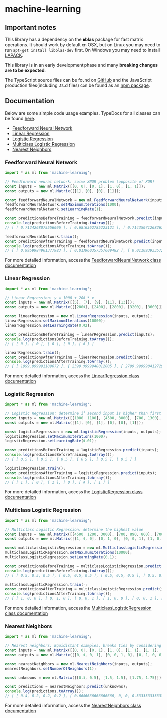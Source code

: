 # machine-learning

## Important notes
This library has a dependency on the **nblas** package for fast matrix operations.
It should work by default on OSX, but on Linux you may need to run ``apt-get install libblas-dev`` first.
On Windows you may need to install [LAPACK](http://www.netlib.org/lapack/#_lapack_version_3_7_0_2).

This library is in an early development phase and many **breaking changes are to be expected**.

The TypeScript source files can be found on [GitHub](https://github.com/erikgerrits/machine-learning) and the JavaScript production files(including .ts.d files) can be found as an [npm package](https://www.npmjs.com/package/machine-learning).

## Documentation

Below are some simple code usage examples. TypeDocs for all classes can be found [here](http://platformj.com).

* [Feedforward Neural Network](#feedforward-neural-network)
* [Linear Regression](#linear-regression)
* [Logistic Regression](#logistic-regression)
* [Multiclass Logistic Regression](#multiclass-logistic-regression)
* [Nearest Neighbors](#nearest-neighbors)

### Feedforward Neural Network
```TypeScript
import * as ml from 'machine-learning';

// Feedforward neural network: solve XNOR problem (opposite of XOR)
const inputs = new ml.Matrix([[0, 0], [0, 1], [1, 0], [1, 1]]);
const outputs = new ml.Matrix([[1], [0], [0], [1]]);

const feedforwardNeuralNetwork = new ml.FeedforwardNeuralNetwork(inputs, outputs, [5]);
feedforwardNeuralNetwork.setMaximumIterations(1000);
feedforwardNeuralNetwork.setLearningRate(1);

const predictionsBeforeTraining = feedforwardNeuralNetwork.predict(inputs);
console.log(predictionsBeforeTraining.toArray());
// [ [ 0.7124268075556096 ], [ 0.6816362785223121 ], [ 0.7143507126826376 ], [ 0.68576576898992 ] ]

feedforwardNeuralNetwork.train();
const predictionsAfterTraining = feedforwardNeuralNetwork.predict(inputs);
console.log(predictionsAfterTraining.toArray());
// [ [ 0.9959984961377983 ], [ 0.013960357357609482 ], [ 0.011093933572618063 ], [ 0.9798749896755027 ] ]

```

For more detailed information, access the [FeedforwardNeuralNetwork class documentation](http://platformj.com/classes/_machine_learning_supervised_feedforwardneuralnetwork_.feedforwardneuralnetwork.html)

### Linear Regression

```TypeScript
import * as ml from 'machine-learning';

// Linear Regression: y = 1000 + 200 * x
const inputs = new ml.Matrix([[5], [7], [9], [11], [13]]);
const outputs = new ml.Matrix([[2000], [2400], [2800], [3200], [3600]]);

const linearRegression = new ml.LinearRegression(inputs, outputs);
linearRegression.setMaximumIterations(10000);
linearRegression.setLearningRate(0.02);

const predictionsBeforeTraining = linearRegression.predict(inputs);
console.log(predictionsBeforeTraining.toArray());
// [ [ 0 ], [ 0 ], [ 0 ], [ 0 ], [ 0 ] ]

linearRegression.train();
const predictionsAfterTraining = linearRegression.predict(inputs);
console.log(predictionsAfterTraining.toArray());
// [ [ 1999.999991189672 ], [ 2399.9999948012005 ], [ 2799.999998412729 ], [ 3200.0000020242574 ], [ 3600.000005635786 ] ]

```

For more detailed information, access the [LinearRegression class documentation](http://platformj.com/classes/_machine_learning_supervised_linearregression_.linearregression.html)

### Logistic Regression
```TypeScript
import * as ml from 'machine-learning';

// Logistic Regression: determine if second input is higher than first input
const inputs = new ml.Matrix([[1000, 1100], [4500, 3000], [700, 1300], [1150, 700], [1300, 1200], [600, 650]]);
const outputs = new ml.Matrix([[1], [0], [1], [0], [0], [1]]);

const logisticRegression = new ml.LogisticRegression(inputs, outputs);
logisticRegression.setMaximumIterations(1000);
logisticRegression.setLearningRate(0.01);

const predictionsBeforeTraining = logisticRegression.predict(inputs);
console.log(predictionsBeforeTraining.toArray());
// [ [ 0.5 ], [ 0.5 ], [ 0.5 ], [ 0.5 ], [ 0.5 ], [ 0.5 ] ]

logisticRegression.train();
const predictionsAfterTraining = logisticRegression.predict(inputs);
console.log(predictionsAfterTraining.toArray());
// [ [ 1 ], [ 0 ], [ 1 ], [ 0 ], [ 0 ], [ 1 ] ]

```

For more detailed information, access the [LogisticRegression class documentation](http://platformj.com/classes/_machine_learning_supervised_logisticregression_.logisticregression.html)

### Multiclass Logistic Regression
```TypeScript
import * as ml from 'machine-learning';

// Multiclass Logistic Regression: determine the highest value
const inputs = new ml.Matrix([[4500, 1200, 3000], [700, 890, 800], [700, 1200, 1300], [1150, 600, 700], [600, 1500, 1650], [400, 401, 400]]);
const outputs = new ml.Matrix([[1, 0, 0], [0, 1, 0], [0, 0, 1], [1, 0, 0], [0, 0, 1], [0, 1, 0]]);

const multiclassLogisticRegression = new ml.MulticlassLogisticRegression(inputs, outputs);
multiclassLogisticRegression.setMaximumIterations(10000);
multiclassLogisticRegression.setLearningRate(0.1);

const predictionsBeforeTraining = multiclassLogisticRegression.predict(inputs);
console.log(predictionsBeforeTraining.toArray());
// [ [ 0.5, 0.5, 0.5 ], [ 0.5, 0.5, 0.5 ], [ 0.5, 0.5, 0.5 ], [ 0.5, 0.5, 0.5 ], [ 0.5, 0.5, 0.5 ], [ 0.5, 0.5, 0.5 ] ]

multiclassLogisticRegression.train();
const predictionsAfterTraining = multiclassLogisticRegression.predict(inputs);
console.log(predictionsAfterTraining.toArray());
// [ [ 1, 0, 0 ], [ 0, 1, 0 ], [ 0, 0, 1 ], [ 1, 0, 0 ], [ 0, 0, 1 ], [ 0, 1, 0 ] ]

```

For more detailed information, access the [MulticlassLogisticRegression class documentation](http://platformj.com/classes/_machine_learning_supervised_multiclasslogisticregression_.multiclasslogisticregression.html)

### Nearest Neighbors
```TypeScript
import * as ml from 'machine-learning';

// Nearest neighbors: Equidistant examples, breaks ties by considering multiple neighbors even though number set to 1
const inputs = new ml.Matrix([[0, 0], [0, 1], [1, 0], [1, 1], [1, 1], [2, 2]]);
const outputs = new ml.Matrix([[0, 0, 0, 1], [0, 0, 1, 0], [0, 1, 0, 0], [1, 0, 0, 0], [1, 0, 0, 0], [0, 0, 0, 1]]);

const nearestNeighbors = new ml.NearestNeighbors(inputs, outputs);
nearestNeighbors.setNumberOfNeighbors(1);

const unknowns = new ml.Matrix([[0.5, 0.5], [1.5, 1.5], [1.75, 1.75]]);

const predictions = nearestNeighbors.predict(unknowns);
console.log(predictions.toArray());
// [ [ 0.4, 0.2, 0.2, 0.2 ], [ 0.6666666666666666, 0, 0, 0.3333333333333333 ], [ 0, 0, 0, 1 ] ]

```

For more detailed information, access the [NearestNeighbors class documentation](http://platformj.com/classes/_machine_learning_supervised_nearestneighbors_.nearestneighbors.html)
